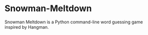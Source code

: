 # Snowman-Meltdown
Snowman Meltdown is a Python command-line word guessing game inspired by Hangman.
